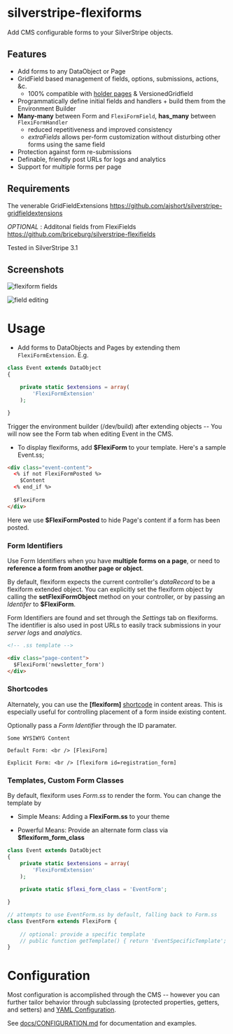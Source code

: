 silverstripe-flexiforms
=======================

Add CMS configurable forms to your SilverStripe objects. 

Features
--------

* Add forms to any DataObject or Page
* GridField based management of fields, options, submissions, actions, &c.
  * 100% compatible with [holder pages](https://github.com/briceburg/silverstripe-pageholder) & VersionedGridfield
* Programmatically define initial fields and handlers + build them from the Environment Builder
* **Many-many** between Form and `FlexiFormField`, **has_many** between `FlexiFormHandler`
  * reduced repetitiveness and improved consistency
  * _extraFields_ allows per-form customization without disturbing other forms using the same field
* Protection against form re-submissions
* Definable, friendly post URLs for logs and analytics
* Support for multiple forms per page 


Requirements
------------

The venerable GridFieldExtensions https://github.com/ajshort/silverstripe-gridfieldextensions

_OPTIONAL_ : Additonal fields from FlexiFields https://github.com/briceburg/silverstripe-flexifields

Tested in SilverStripe 3.1

Screenshots
-----------

![flexiform fields](https://github.com/briceburg/silverstripe-flexiform/blob/master/docs/screenshots/flexiform_1.png?raw=true)

![field editing](https://github.com/briceburg/silverstripe-flexiform/blob/master/docs/screenshots/flexiform_2.png?raw=true)



Usage 
=====

* Add forms to DataObjects and Pages by extending them `FlexiFormExtension`. E.g.

```php
class Event extends DataObject
{

    private static $extensions = array(
        'FlexiFormExtension'
    );

}
```

Trigger the environment builder (/dev/build) after extending objects --
You will now see the Form tab when editing Event in the CMS.

* To display flexiforms, add **$FlexiForm** to your template. Here's a sample Event.ss;


```html
<div class="event-content">
  <% if not FlexiFormPosted %>
    $Content
  <% end_if %>
   
  $FlexiForm    
</div>
```

Here we use **$FlexiFormPosted** to hide Page's content if a form has been posted.


### Form Identifiers


Use Form Identifiers when you have **multiple forms on a page**, or need to 
**reference a form from another page or object**. 

By default, flexiform expects the current controller's _dataRecord_ to be a
flexiform extended object. You can explicitly set the flexiform
object by calling the **setFlexiFormObject** method on your controller,  or by passing 
an _Identifer_ to **$FlexiForm**.

Form Identifiers are found and set through the  _Settings_ tab on flexiforms. The
identifier is also used in post URLs to easily track submissions in your
_server logs_ and _analytics_.

```html
<!-- .ss template -->

<div class="page-content">
  $FlexiForm('newsletter_form')    
</div>
```


### Shortcodes

Alternately, you can use the **[flexiform]** [shortcode](http://doc.silverstripe.org/framework/en/reference/shortcodes)
in content areas. This is especially useful for controlling placement of 
a form inside existing content.

Optionally pass a _Form Identifier_ through the ID paramater. 

```
Some WYSIWYG Content

Default Form: <br /> [FlexiForm]

Explicit Form: <br /> [flexiform id=registration_form]

```


### Templates, Custom Form Classes

By default, flexiform uses _Form.ss_ to render the form. You can change the template by

* Simple Means: Adding a **FlexiForm.ss** to your theme

* Powerful Means: Provide an alternate form class via **$flexiform_form_class** 

```php
class Event extends DataObject
{
    private static $extensions = array(
        'FlexiFormExtension'
    );
    
    private static $flexi_form_class = 'EventForm';

}

// attempts to use EventForm.ss by default, falling back to Form.ss 
class EventForm extends FlexiForm {
    
    // optional: provide a specific template
    // public function getTemplate() { return 'EventSpecificTemplate'; } 
}

```


Configuration
=============

Most configuration is accomplished through the CMS -- however you can further 
tailor behavior through subclassing (protected properties, getters, and setters)
and [YAML Configuration](http://doc.silverstripe.org/framework/en/topics/configuration).

See [docs/CONFIGURATION.md](docs/CONFIGURATION.md) for documentation and examples.

